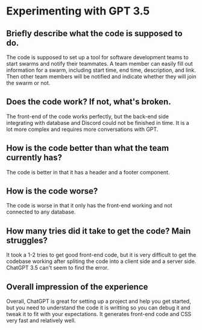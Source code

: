 # Experimenting with GPT 3.5

## Briefly describe what the code is supposed to do. ##
The code is supposed to set up a tool for software development teams to start swarms and notify
their teammates. A team member can easily fill out information for a swarm, including start time, end time,
description, and link. Then other team members will be notified and indicate whether they will join
the swarm or not.

## Does the code work? If not, what's broken. ##
The front-end of the code works perfectly, but the back-end side integrating with database and Discord
could not be finished in time. It is a lot more complex and requires more conversations with GPT.

## How is the code better than what the team currently has? ##
The code is better in that it has a header and a footer component.

## How is the code worse? ##
The code is worse in that it only has the front-end working and not connected to any database.

## How many tries did it take to get the code? Main struggles? ##
It took a 1-2 tries to get good front-end code, but it is very difficult to get the codebase
working after spliting the code into a client side and a server side. ChatGPT 3.5 can't seem to find
the error.

## Overall impression of the experience ##
Overall, ChatGPT is great for setting up a project and help you get started, but you need to understand
the code it is writting so you can debug it and tweak it to fit with your expectations. It generates
front-end code and CSS very fast and relatively well.

